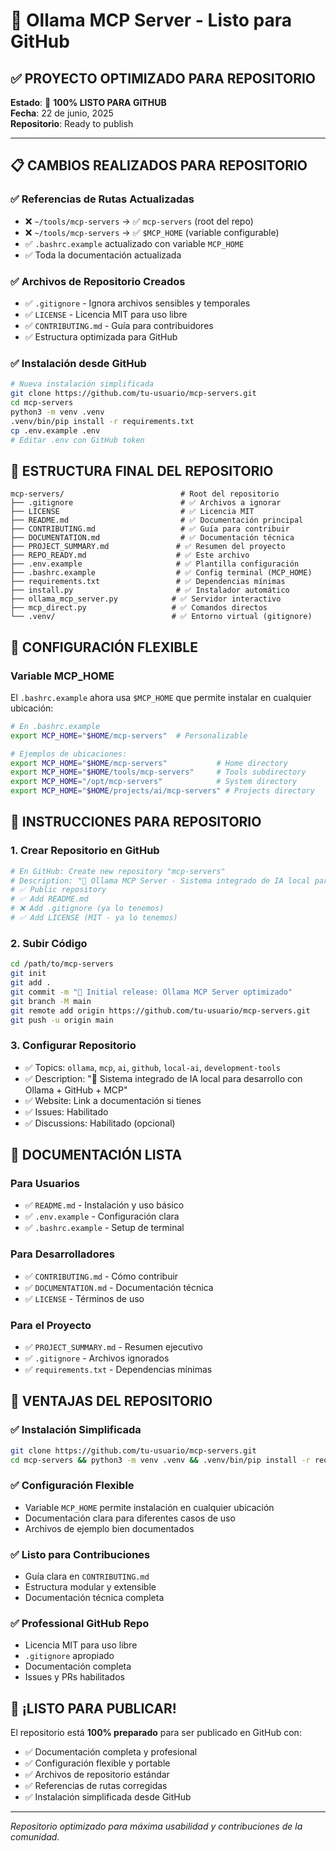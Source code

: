 # 🚀 Ollama MCP Server - Listo para GitHub

## ✅ PROYECTO OPTIMIZADO PARA REPOSITORIO

**Estado**: 🎉 **100% LISTO PARA GITHUB**  
**Fecha**: 22 de junio, 2025  
**Repositorio**: Ready to publish

---

## 📋 CAMBIOS REALIZADOS PARA REPOSITORIO

### ✅ Referencias de Rutas Actualizadas
- ❌ `~/tools/mcp-servers` → ✅ `mcp-servers` (root del repo)
- ❌ `~/tools/mcp-servers` → ✅ `$MCP_HOME` (variable configurable)
- ✅ `.bashrc.example` actualizado con variable `MCP_HOME`
- ✅ Toda la documentación actualizada

### ✅ Archivos de Repositorio Creados
- ✅ `.gitignore` - Ignora archivos sensibles y temporales
- ✅ `LICENSE` - Licencia MIT para uso libre
- ✅ `CONTRIBUTING.md` - Guía para contribuidores
- ✅ Estructura optimizada para GitHub

### ✅ Instalación desde GitHub
```bash
# Nueva instalación simplificada
git clone https://github.com/tu-usuario/mcp-servers.git
cd mcp-servers
python3 -m venv .venv
.venv/bin/pip install -r requirements.txt
cp .env.example .env
# Editar .env con GitHub token
```

## 📁 ESTRUCTURA FINAL DEL REPOSITORIO

```
mcp-servers/                          # Root del repositorio
├── .gitignore                        # ✅ Archivos a ignorar
├── LICENSE                           # ✅ Licencia MIT
├── README.md                         # ✅ Documentación principal
├── CONTRIBUTING.md                   # ✅ Guía para contribuir
├── DOCUMENTATION.md                  # ✅ Documentación técnica
├── PROJECT_SUMMARY.md               # ✅ Resumen del proyecto
├── REPO_READY.md                    # ✅ Este archivo
├── .env.example                     # ✅ Plantilla configuración
├── .bashrc.example                  # ✅ Config terminal (MCP_HOME)
├── requirements.txt                 # ✅ Dependencias mínimas
├── install.py                       # ✅ Instalador automático
├── ollama_mcp_server.py            # ✅ Servidor interactivo
├── mcp_direct.py                   # ✅ Comandos directos
└── .venv/                          # ✅ Entorno virtual (gitignore)
```

## 🔧 CONFIGURACIÓN FLEXIBLE

### Variable MCP_HOME
El `.bashrc.example` ahora usa `$MCP_HOME` que permite instalar en cualquier ubicación:

```bash
# En .bashrc.example
export MCP_HOME="$HOME/mcp-servers"  # Personalizable

# Ejemplos de ubicaciones:
export MCP_HOME="$HOME/mcp-servers"           # Home directory
export MCP_HOME="$HOME/tools/mcp-servers"     # Tools subdirectory  
export MCP_HOME="/opt/mcp-servers"            # System directory
export MCP_HOME="$HOME/projects/ai/mcp-servers" # Projects directory
```

## 🚀 INSTRUCCIONES PARA REPOSITORIO

### 1. Crear Repositorio en GitHub
```bash
# En GitHub: Create new repository "mcp-servers"
# Description: "🤖 Ollama MCP Server - Sistema integrado de IA local para desarrollo"
# ✅ Public repository
# ✅ Add README.md
# ❌ Add .gitignore (ya lo tenemos)
# ✅ Add LICENSE (MIT - ya lo tenemos)
```

### 2. Subir Código
```bash
cd /path/to/mcp-servers
git init
git add .
git commit -m "🚀 Initial release: Ollama MCP Server optimizado"
git branch -M main
git remote add origin https://github.com/tu-usuario/mcp-servers.git
git push -u origin main
```

### 3. Configurar Repositorio
- ✅ Topics: `ollama`, `mcp`, `ai`, `github`, `local-ai`, `development-tools`
- ✅ Description: "🤖 Sistema integrado de IA local para desarrollo con Ollama + GitHub + MCP"
- ✅ Website: Link a documentación si tienes
- ✅ Issues: Habilitado
- ✅ Discussions: Habilitado (opcional)

## 📖 DOCUMENTACIÓN LISTA

### Para Usuarios
- ✅ `README.md` - Instalación y uso básico
- ✅ `.env.example` - Configuración clara
- ✅ `.bashrc.example` - Setup de terminal

### Para Desarrolladores  
- ✅ `CONTRIBUTING.md` - Cómo contribuir
- ✅ `DOCUMENTATION.md` - Documentación técnica
- ✅ `LICENSE` - Términos de uso

### Para el Proyecto
- ✅ `PROJECT_SUMMARY.md` - Resumen ejecutivo
- ✅ `.gitignore` - Archivos ignorados
- ✅ `requirements.txt` - Dependencias mínimas

## 🎯 VENTAJAS DEL REPOSITORIO

### ✅ **Instalación Simplificada**
```bash
git clone https://github.com/tu-usuario/mcp-servers.git
cd mcp-servers && python3 -m venv .venv && .venv/bin/pip install -r requirements.txt
```

### ✅ **Configuración Flexible**
- Variable `MCP_HOME` permite instalación en cualquier ubicación
- Documentación clara para diferentes casos de uso
- Archivos de ejemplo bien documentados

### ✅ **Listo para Contribuciones**
- Guía clara en `CONTRIBUTING.md`
- Estructura modular y extensible
- Documentación técnica completa

### ✅ **Professional GitHub Repo**
- Licencia MIT para uso libre
- `.gitignore` apropiado
- Documentación completa
- Issues y PRs habilitados

## 🚀 **¡LISTO PARA PUBLICAR!**

El repositorio está **100% preparado** para ser publicado en GitHub con:
- ✅ Documentación completa y profesional
- ✅ Configuración flexible y portable
- ✅ Archivos de repositorio estándar
- ✅ Referencias de rutas corregidas
- ✅ Instalación simplificada desde GitHub

---
*Repositorio optimizado para máxima usabilidad y contribuciones de la comunidad.*
